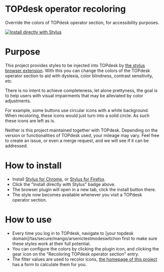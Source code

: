 # TOPdesk operator recoloring

Override the colors of TOPdesk operator section, for accessibility purposes. 

[![Install directly with Stylus](https://img.shields.io/badge/Install%20directly%20with-Stylus-00adad.svg)](https://raw.githubusercontent.com/TOPdesk/operator-recoloring/master/public/topdesk-operator-recoloring.user.css)

# Purpose
This project provides styles to be injected into TOPdesk by [the stylus browser extension](https://add0n.com/stylus.html). With this you can change the colors of the TOPdesk operator section to aid with dyslexia, color blindness, contrast sensitivity, etc.

There is no intent to achieve completeness, let alone prettyness, the goal is to help users with visual impairments that may be alleviated by color adjustments.

For example, some buttons use circular icons with a white background. When recoloring, these icons would just turn into a solid circle. As such these icons are left as is.

Neither is this project maintained together with TOPdesk. Depending on the version or functionalities of TOPdesk used, your mileage may vary. Feel free to create an issue, or even a merge request, and we will see if it can be addressed.


# How to install
* Install [Stylus for Chrome](https://chrome.google.com/webstore/detail/stylus/clngdbkpkpeebahjckkjfobafhncgmne), or [Stylus for Firefox](https://addons.mozilla.org/en-US/firefox/addon/styl-us/).
* Click the "Install directly with Stylus" badge above.
* The browser plugin will open in a new tab, click the install button there.
* The style now becomes available whenever you visit a TOPdesk operator section.

# How to use
* Every time you log in to TOPdesk, navigate to [your topdesk domain]/tas/secure/mango/arsenictestmodeswitchon first to make sure these styles work at their full potential.
* You can configure the colors by clicking the plugin icon, and clicking the gear icon on the "Recoloring TOPdesk operator section" entry.
* The filter values are used to recolor icons, [the homepage of this project](https://topdesk.github.io/operator-recoloring/) has a form to calculate them for you.